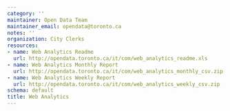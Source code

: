 ```yaml
---
category: ''
maintainer: Open Data Team
maintainer_email: opendata@toronto.ca
notes: ''
organization: City Clerks
resources:
- name: Web Analytics Readme
  url: http://opendata.toronto.ca/it/com/web_analytics_readme.xls
- name: Web Analytics Monthly Report
  url: http://opendata.toronto.ca/it/com/web_analytics_monthly_csv.zip
- name: Web Analytics Weekly Report
  url: http://opendata.toronto.ca/it/com/web_analytics_weekly_csv.zip
schema: default
title: Web Analytics
---
```

